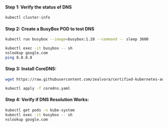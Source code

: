 
#### Step 1: Verify the status of DNS
```sh
kubectl cluster-info
```
#### Step 2: Create a BusyBox POD to test DNS
```sh
kubectl run busybox --image=busybox:1.28 --command -- sleep 3600
```
```sh
kubectl exec -it busybox -- sh
nslookup google.com
ping 8.8.8.8
```
#### Step 3: Install CoreDNS:
```sh
wget https://raw.githubusercontent.com/zealvora/certified-kubernetes-administrator/master/Domain%206%20-%20Cluster%20Architecture%2C%20Installation%20%26%20Configuration/coredns.yaml
```
```sh
kubectl apply -f coredns.yaml
```

#### Step 4: Verify if DNS Resolution Works:

```sh
kubectl get pods -n kube-system
kubectl exec -it busybox -- sh
nslookup google.com
```